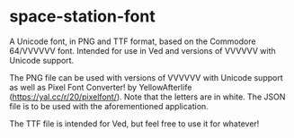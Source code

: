 # space-station-font
A Unicode font, in PNG and TTF format, based on the Commodore 64/VVVVVV font. Intended for use in Ved and versions of VVVVVV with Unicode support.

The PNG file can be used with versions of VVVVVV with Unicode support as well as Pixel Font Converter! by YellowAfterlife (https://yal.cc/r/20/pixelfont/). Note that the letters are in white. The JSON file is to be used with the aforementioned application.

The TTF file is intended for Ved, but feel free to use it for whatever!
